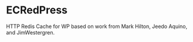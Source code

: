 # ECRedPress
HTTP Redis Cache for WP based on work from Mark Hilton, Jeedo Aquino, and JimWestergren.

